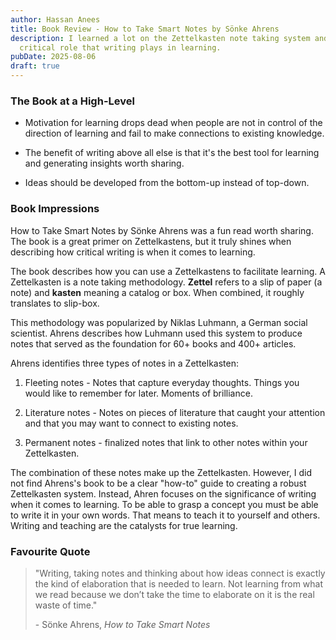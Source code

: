 ```yaml
---
author: Hassan Anees
title: Book Review - How to Take Smart Notes by Sönke Ahrens
description: I learned a lot on the Zettelkasten note taking system and the
  critical role that writing plays in learning.
pubDate: 2025-08-06
draft: true
---
```

### The Book at a High-Level

*   Motivation for learning drops dead when people are not in control of the direction of learning and fail to make connections to existing knowledge.
    
*   The benefit of writing above all else is that it's the best tool for learning and generating insights worth sharing.
    
*   Ideas should be developed from the bottom-up instead of top-down.
    

### Book Impressions

How to Take Smart Notes by Sönke Ahrens was a fun read worth sharing. The book is a great primer on Zettelkastens, but it truly shines when describing how critical writing is when it comes to learning.

The book describes how you can use a Zettelkastens to facilitate learning. A Zettelkasten is a note taking methodology. **Zettel** refers to a slip of paper (a note) and **kasten** meaning a catalog or box. When combined, it roughly translates to slip-box.

This methodology was popularized by Niklas Luhmann, a German social scientist. Ahrens describes how Luhmann used this system to produce notes that served as the foundation for 60+ books and 400+ articles.

Ahrens identifies three types of notes in a Zettelkasten:

1.  Fleeting notes - Notes that capture everyday thoughts. Things you would like to remember for later. Moments of brilliance.
    
2.  Literature notes - Notes on pieces of literature that caught your attention and that you may want to connect to existing notes.
    
3.  Permanent notes - finalized notes that link to other notes within your Zettelkasten.
    

The combination of these notes make up the Zettelkasten. However, I did not find Ahrens's book to be a clear "how-to" guide to creating a robust Zettelkasten system. Instead, Ahren focuses on the significance of writing when it comes to learning. To be able to grasp a concept you must be able to write it in your own words. That means to teach it to yourself and others. Writing and teaching are the catalysts for true learning.

### Favourite Quote

> "Writing, taking notes and thinking about how ideas connect is exactly the kind of elaboration that is needed to learn. Not learning from what we read because we don’t take the time to elaborate on it is the real waste of time."
> 
> \- Sönke Ahrens, _How to Take Smart Notes_
